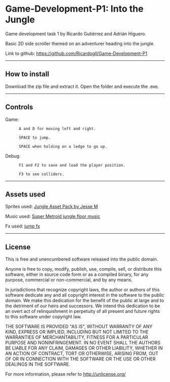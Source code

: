 # Game-Development-P1: Into the Jungle

Game development task 1 by Ricardo Gutiérrez and Adrián Higuero.

Basic 2D side scroller themed on an adventurer heading into the jungle.

Link to github: https://github.com/Ricardogll/Game-Development-P1

---------

## How to install

Download the zip file and extract it. Open the folder and execute the .exe.

---------

## Controls

Game:     

          A and D for moving left and right.

          SPACE to jump.
          
          SPACE when holding on a ledge to go up.
         
Debug:    
          
          F1 and F2 to save and load the player position.
          
          F3 to see colliders.


--------

## Assets used

Sprites used: [Jungle Asset Pack by Jesse M](https://jesse-m.itch.io/jungle-pack)

Music used: [Super Metroid jungle floor music](http://es.metroid.wikia.com/wiki/Archivo:Super_Metroid_Music_-_Brinstar_(The_Jungle_Floor).ogg)

Fx used: [jump fx](https://freesound.org/people/fins/sounds/172205/)


----------

## License

This is free and unencumbered software released into the public domain.

Anyone is free to copy, modify, publish, use, compile, sell, or distribute this software, either in source code form or as a compiled binary, for any purpose, commercial or non-commercial, and by any means.

In jurisdictions that recognize copyright laws, the author or authors of this software dedicate any and all copyright interest in the software to the public domain. We make this dedication for the benefit of the public at large and to the detriment of our heirs and successors. We intend this dedication to be an overt act of relinquishment in perpetuity of all present and future rights to this software under copyright law.

THE SOFTWARE IS PROVIDED "AS IS", WITHOUT WARRANTY OF ANY KIND, EXPRESS OR IMPLIED, INCLUDING BUT NOT LIMITED TO THE WARRANTIES OF MERCHANTABILITY, FITNESS FOR A PARTICULAR PURPOSE AND NONINFRINGEMENT. IN NO EVENT SHALL THE AUTHORS BE LIABLE FOR ANY CLAIM, DAMAGES OR OTHER LIABILITY, WHETHER IN AN ACTION OF CONTRACT, TORT OR OTHERWISE, ARISING FROM, OUT OF OR IN CONNECTION WITH THE SOFTWARE OR THE USE OR OTHER DEALINGS IN THE SOFTWARE.

For more information, please refer to http://unlicense.org/
